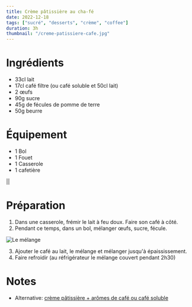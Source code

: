 ```yaml
---
title: Crème pâtissière au cha-fé
date: 2022-12-18
tags: ["sucré", "desserts", "crème", "coffee"]
duration: 3h
thumbnail: "/creme-patissiere-cafe.jpg"
---
```


# Ingrédients

+ 33cl lait
+ 17cl café filtre (ou café soluble et 50cl lait)
+ 2 œufs
+ 90g sucre
+ 45g de fécules de pomme de terre
+ 50g beurre

# Équipement

+ 1 Bol
+ 1 Fouet
+ 1 Casserole
+ 1 cafetière

||
# Préparation

1. Dans une casserole, frémir le lait à feu doux. Faire son café à côté.
2. Pendant ce temps, dans un bol, mélanger œufs, sucre, fécule.

![Le mélange](/creme-patissiere-cafe-step-2.jpg)


3. Ajouter le café au lait, le mélange et mélanger jusqu'à épaississement.
4. Faire refroidir (au réfrigérateur le mélange couvert pendant 2h30)


# Notes

+ Alternative: [crème pâtissière + arômes de café ou café soluble](/recettes/creme-patissiere)